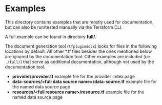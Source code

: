 # Examples

This directory contains examples that are mostly used for documentation, but can also be run/tested manually via the Terraform CLI.

A full example can be found in directory **full/**.

The document generation tool (`tfplugindocs`) looks for files in the following locations by default. All other *.tf files besides the ones mentioned below are ignored by the documentation tool. Other examples are included (i.e `./full/`) that serve as additional documentation, although not used by the documentation tool.

* **provider/provider.tf** example file for the provider index page
* **data-sources/\<full data source name\>/data-source.tf** example file for the named data source page
* **resources/\<full resource name\>/resource.tf** example file for the named data source page
